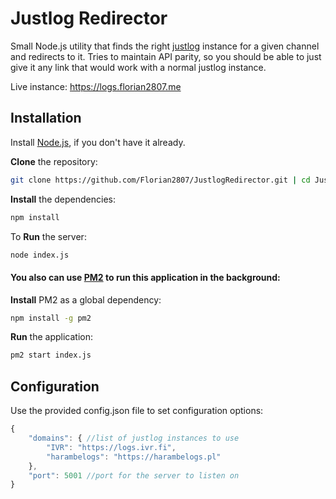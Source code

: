 # Justlog Redirector
Small Node.js utility that finds the right [justlog](https://github.com/gempir/justlog) instance for a given channel and redirects to it.
Tries to maintain API parity, so you should be able to just give it any link that would work with a normal justlog instance.

Live instance: https://logs.florian2807.me

## Installation

Install [Node.js](https://nodejs.org/), if you don't have it already.

**Clone** the repository:
```bash
git clone https://github.com/Florian2807/JustlogRedirector.git | cd JustlogRedirector
```
**Install** the dependencies:
```bash
npm install
```
To **Run** the server:
```bash
node index.js
```

#### You also can use [PM2](https://www.npmjs.com/package/pm2) to run this application in the background:

**Install** PM2 as a global dependency:
```bash
npm install -g pm2
```

**Run** the application:
```bash
pm2 start index.js
```

## Configuration

Use the provided config.json file to set configuration options:

```js
{
    "domains": { //list of justlog instances to use
        "IVR": "https://logs.ivr.fi",
        "harambelogs": "https://harambelogs.pl"
    },
    "port": 5001 //port for the server to listen on
}
```
